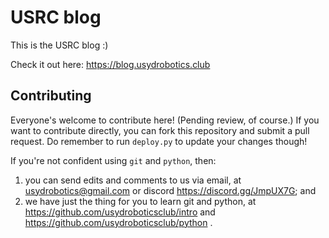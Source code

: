 # USRC blog
This is the USRC blog :)

Check it out here: https://blog.usydrobotics.club

## Contributing
Everyone's welcome to contribute here! (Pending review, of course.) If you want to contribute directly, you can fork this repository and submit a pull request. Do remember to run `deploy.py` to update your changes though!

If you're not confident using `git` and `python`, then:
1. you can send edits and comments to us via email, at [usydrobotics@gmail.com](mailto:usydrobotics@gmail.com) or discord https://discord.gg/JmpUX7G; and 
2. we have just the thing for you to learn git and python, at https://github.com/usydroboticsclub/intro and https://github.com/usydroboticsclub/python .